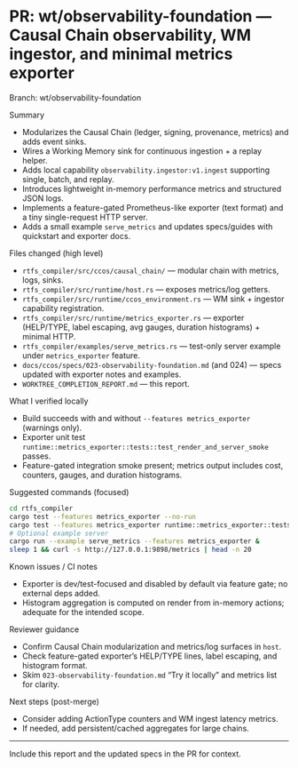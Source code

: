 # PR: wt/observability-foundation — Causal Chain observability, WM ingestor, and minimal metrics exporter

Branch: wt/observability-foundation

Summary
- Modularizes the Causal Chain (ledger, signing, provenance, metrics) and adds event sinks.
- Wires a Working Memory sink for continuous ingestion + a replay helper.
- Adds local capability `observability.ingestor:v1.ingest` supporting single, batch, and replay.
- Introduces lightweight in-memory performance metrics and structured JSON logs.
- Implements a feature-gated Prometheus-like exporter (text format) and a tiny single-request HTTP server.
- Adds a small example `serve_metrics` and updates specs/guides with quickstart and exporter docs.

Files changed (high level)
- `rtfs_compiler/src/ccos/causal_chain/` — modular chain with metrics, logs, sinks.
- `rtfs_compiler/src/runtime/host.rs` — exposes metrics/log getters.
- `rtfs_compiler/src/runtime/ccos_environment.rs` — WM sink + ingestor capability registration.
- `rtfs_compiler/src/runtime/metrics_exporter.rs` — exporter (HELP/TYPE, label escaping, avg gauges, duration histograms) + minimal HTTP.
- `rtfs_compiler/examples/serve_metrics.rs` — test-only server example under `metrics_exporter` feature.
- `docs/ccos/specs/023-observability-foundation.md` (and 024) — specs updated with exporter notes and examples.
- `WORKTREE_COMPLETION_REPORT.md` — this report.

What I verified locally
- Build succeeds with and without `--features metrics_exporter` (warnings only).
- Exporter unit test `runtime::metrics_exporter::tests::test_render_and_server_smoke` passes.
- Feature-gated integration smoke present; metrics output includes cost, counters, gauges, and duration histograms.

Suggested commands (focused)
```bash
cd rtfs_compiler
cargo test --features metrics_exporter --no-run
cargo test --features metrics_exporter runtime::metrics_exporter::tests::test_render_and_server_smoke -- --nocapture
# Optional example server
cargo run --example serve_metrics --features metrics_exporter &
sleep 1 && curl -s http://127.0.0.1:9898/metrics | head -n 20
```

Known issues / CI notes
- Exporter is dev/test-focused and disabled by default via feature gate; no external deps added.
- Histogram aggregation is computed on render from in-memory actions; adequate for the intended scope.

Reviewer guidance
- Confirm Causal Chain modularization and metrics/log surfaces in `host`.
- Check feature-gated exporter’s HELP/TYPE lines, label escaping, and histogram format.
- Skim `023-observability-foundation.md` “Try it locally” and metrics list for clarity.

Next steps (post-merge)
- Consider adding ActionType counters and WM ingest latency metrics.
- If needed, add persistent/cached aggregates for large chains.

---

Include this report and the updated specs in the PR for context.
